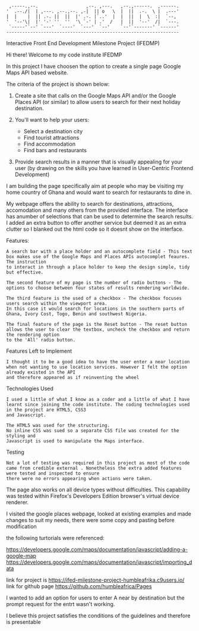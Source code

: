      ,-----.,--.                  ,--. ,---.   ,--.,------.  ,------.
    '  .--./|  | ,---. ,--.,--. ,-|  || o   \  |  ||  .-.  \ |  .---'
    |  |    |  || .-. ||  ||  |' .-. |`..'  |  |  ||  |  \  :|  `--, 
    '  '--'\|  |' '-' ''  ''  '\ `-' | .'  /   |  ||  '--'  /|  `---.
     `-----'`--' `---'  `----'  `---'  `--'    `--'`-------' `------'
    ----------------------------------------------------------------- 

Interactive Front End Development Milestone Project (IFEDMP)

Hi there! Welcome to my code institute IFEDMP

In this project I have choosen the option to create a single page Google Maps API based website.

The criteria of the project is shown below:

1. Create a site that calls on the Google Maps API and/or the Google Places API (or similar) to allow users to search for their next holiday destination. 
2. You'll want to help your users:
        
      - Select a destination city
      - Find tourist attractions
      - Find accommodation
      - Find bars and restaurants

3. Provide search results in a manner that is visually appealing for your user (by drawing on the skills you have learned in User-Centric Frontend Development)


I am building the page specifically aim at people who may be visiting my home country of Ghana and would want to search for restaurants to dine in.

My webpage offers the ability to search for destinations, attractions, accomodation and many others from the provided interface. 
The interface has anumber of selections that can be used to determine the search results. I added an extra button to offer another service but 
deemed it as an extra clutter so I blanked out the html code so it doesnt show on the interface.

Features:

    A search bar with a place holder and an autocomplete field - This text box makes use of the Google Maps and Places APIs autocomplet feaures. The instruction
    to interact in through a place holder to keep the design simple, tidy but effective.

    The second feature of my page is the number of radio buttons - The options to choose between four states of results rendering worldwide.

    The third feature is the used of a checkbox - The checkbox focuses users search within the viewport area. 
    In this case it would search for locations in the southern parts of Ghana, Ivory Cost, Togo, Benin and southwest Nigeria.

    The final feature of the page is the Reset button - The reset button allows the user to clear the textbox, uncheck the checkbox and return the rendering option
    to the 'All' radio button.


Features Left to Implement

    I thought it to be a good idea to have the user enter a near location when not wanting to use location services. However I felt the option already existed in the API
    and therefore appeared as if reinventing the wheel

Technologies Used

    I used a little of what I know as a coder and a little of what I have learnt since joining the code institute. The coding technologies used in the project are HTML5, CSS3 
    and Javascript.
    
    The HTML5 was used for the structuring. 
    No inline CSS was sued so a separate CSS file was created for the styling and
    Javascript is used to manipulate the Maps interface.

Testing
    
    Not a lot of testing was required in this project as most of the code came from credible external . Nonetheless the extra added features were tested and inspected to ensure
    there were no errors appearing when actions were taken.
    

The page also works on all device types without difficulties. This capability was tested within Firefox's Developers Edition browser's virtual device renderer.

I visited the google places webpage, looked at existing examples and made changes to suit my needs, there were some copy and pasting before modification

the following turtorials were referenced:

https://developers.google.com/maps/documentation/javascript/adding-a-google-map
https://developers.google.com/maps/documentation/javascript/importing_data


link for project is https://ifed-milestone-project-humbleafrika.c9users.io/
link for github page https://github.com/humbleafrica/Pages

I wanted to add an option for users to enter A near by destination but the prompt request for the entrt wasn't working.

I believe this project satisfies the conditions of the guidelines and therefore is presentable
